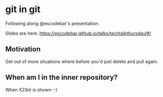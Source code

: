 # git in git
Following along @escodebar's presentation.

Slides are here: https://escodebar.github.io/talks/techtalkthursday/#/

## Motivation
Get out of more situations where before you'd just delete and pull again.

## When am I in the inner repository?
When XZibit is shown :-)
